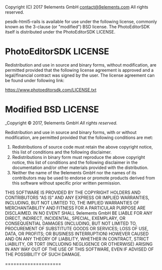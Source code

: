 Copyright (C) 2017 9elements GmbH <contact@9elements.com>
All rights reserved.

pesdk-html5-rails is available for use under the following license, commonly known
as the 3-clause (or "modified") BSD license. The PhotoEditorSDK itself is distributed under the PhotoEditorSDK LICENSE.

PhotoEditorSDK LICENSE
====================
Redistribution and use in source and binary forms, without
modification, are permitted provided that the following license agreement
is approved and a legal/financial contract was signed by the user.
The license agreement can be found under following link:

https://www.photoeditorsdk.com/LICENSE.txt

Modified BSD LICENSE
====================

_Copyright © 2017, 9elements GmbH
_All rights reserved._

Redistribution and use in source and binary forms, with or without
modification, are permitted provided that the following conditions are met:

1. Redistributions of source code must retain the above copyright
   notice, this list of conditions and the following disclaimer.
2. Redistributions in binary form must reproduce the above copyright
   notice, this list of conditions and the following disclaimer in the
   documentation and/or other materials provided with the distribution.
3. Neither the name of the 9elements GmbH nor the
   names of its contributors may be used to endorse or promote products
   derived from this software without specific prior written permission.

THIS SOFTWARE IS PROVIDED BY THE COPYRIGHT HOLDERS AND CONTRIBUTORS “AS IS” AND
ANY EXPRESS OR IMPLIED WARRANTIES, INCLUDING, BUT NOT LIMITED TO, THE IMPLIED
WARRANTIES OF MERCHANTABILITY AND FITNESS FOR A PARTICULAR PURPOSE ARE
DISCLAIMED. IN NO EVENT SHALL 9elements GmbH  BE LIABLE FOR ANY
DIRECT, INDIRECT, INCIDENTAL, SPECIAL, EXEMPLARY, OR CONSEQUENTIAL DAMAGES
(INCLUDING, BUT NOT LIMITED TO, PROCUREMENT OF SUBSTITUTE GOODS OR SERVICES;
LOSS OF USE, DATA, OR PROFITS; OR BUSINESS INTERRUPTION) HOWEVER CAUSED AND
ON ANY THEORY OF LIABILITY, WHETHER IN CONTRACT, STRICT LIABILITY, OR TORT
(INCLUDING NEGLIGENCE OR OTHERWISE) ARISING IN ANY WAY OUT OF THE USE OF THIS
SOFTWARE, EVEN IF ADVISED OF THE POSSIBILITY OF SUCH DAMAGE.

====================

